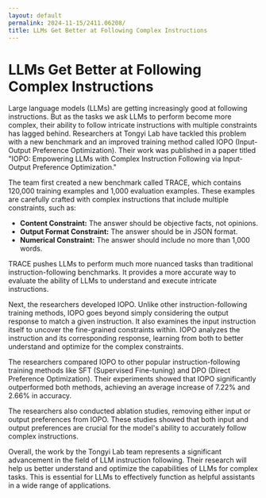 ```yaml
---
layout: default
permalink: 2024-11-15/2411.06208/
title: LLMs Get Better at Following Complex Instructions
---
```


# LLMs Get Better at Following Complex Instructions

Large language models (LLMs) are getting increasingly good at following instructions. But as the tasks we ask LLMs to perform become more complex, their ability to follow intricate instructions with multiple constraints has lagged behind. Researchers at Tongyi Lab have tackled this problem with a new benchmark and an improved training method called IOPO (Input-Output Preference Optimization). Their work was published in a paper titled "IOPO: Empowering LLMs with Complex Instruction Following via Input-Output Preference Optimization."

The team first created a new benchmark called TRACE, which contains 120,000 training examples and 1,000 evaluation examples. These examples are carefully crafted with complex instructions that include multiple constraints, such as:

* **Content Constraint:** The answer should be objective facts, not opinions.
* **Output Format Constraint:** The answer should be in JSON format.
* **Numerical Constraint:** The answer should include no more than 1,000 words.

TRACE pushes LLMs to perform much more nuanced tasks than traditional instruction-following benchmarks. It provides a more accurate way to evaluate the ability of LLMs to understand and execute intricate instructions.

Next, the researchers developed IOPO. Unlike other instruction-following training methods, IOPO goes beyond simply considering the output response to match a given instruction. It also examines the input instruction itself to uncover the fine-grained constraints within.  IOPO analyzes the instruction and its corresponding response, learning from both to better understand and optimize for the complex constraints.

The researchers compared IOPO to other popular instruction-following training methods like SFT (Supervised Fine-tuning) and DPO (Direct Preference Optimization). Their experiments showed that IOPO significantly outperformed both methods, achieving an average increase of 7.22% and 2.66% in accuracy.

The researchers also conducted ablation studies, removing either input or output preferences from IOPO. These studies showed that both input and output preferences are crucial for the model's ability to accurately follow complex instructions.

Overall, the work by the Tongyi Lab team represents a significant advancement in the field of LLM instruction following. Their research will help us better understand and optimize the capabilities of LLMs for complex tasks. This is essential for LLMs to effectively function as helpful assistants in a wide range of applications.